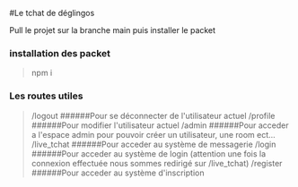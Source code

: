 #Le tchat de déglingos

Pull le projet sur la branche main puis installer le packet
### installation des packet
> npm i

### Les routes utiles
>/logout
######Pour se déconnecter de l'utilisateur actuel
>/profile
######Pour modifier l'utilisateur actuel
>/admin
######Pour acceder a l'espace admin pour pouvoir créer un utilisateur, une room ect...
>/live_tchat
######Pour acceder au système de messagerie
>/login
######Pour acceder au système de login (attention une fois la connexion effectuée nous sommes redirigé sur /live_tchat)
>/register
######Pour acceder au système d'inscription